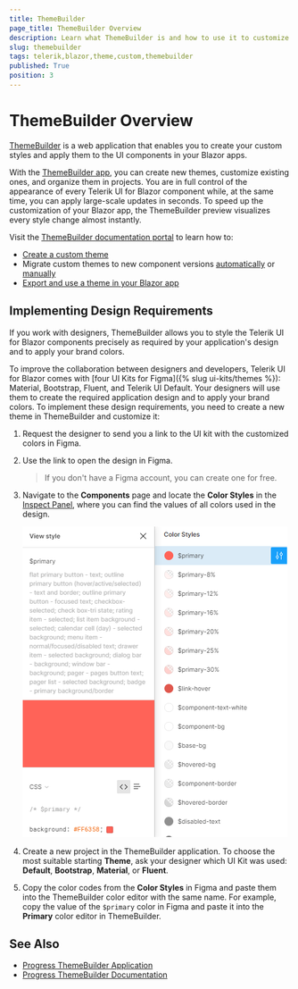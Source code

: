 ```yaml
---
title: ThemeBuilder
page_title: ThemeBuilder Overview
description: Learn what ThemeBuilder is and how to use it to customize the appearance of the Telerik UI for Blazor components in your applications.
slug: themebuilder
tags: telerik,blazor,theme,custom,themebuilder
published: True
position: 3
---
```


# ThemeBuilder Overview

[ThemeBuilder](https://www.telerik.com/themebuilder) is a web application that enables you to create your custom styles and apply them to the UI components in your Blazor apps.

With the [ThemeBuilder app](https://themebuilderapp.telerik.com), you can create new themes, customize existing ones, and organize them in projects. You are in full control of the appearance of every Telerik UI for Blazor component while, at the same time, you can apply large-scale updates in seconds. To speed up the customization of your Blazor app, the ThemeBuilder preview visualizes every style change almost instantly.

Visit the [ThemeBuilder documentation portal](https://docs.telerik.com/themebuilder) to learn how to:

* [Create a custom theme](https://docs.telerik.com/themebuilder/get-started/first-steps-theme-builder)
* Migrate custom themes to new component versions [automatically](https://docs.telerik.com/themebuilder/web-app/automatic-migrations) or [manually](https://docs.telerik.com/themebuilder/web-app/migrating-projects)
* [Export and use a theme in your Blazor app](https://docs.telerik.com/themebuilder/exported-package)

## Implementing Design Requirements

If you work with designers, ThemeBuilder allows you to style the Telerik UI for Blazor components precisely as required by your application's design and to apply your brand colors.

To improve the collaboration between designers and developers, Telerik UI for Blazor comes with [four UI Kits for Figma]({% slug ui-kits/themes %}): Material, Bootstrap, Fluent, and Telerik UI Default. Your designers will use them to create the required application design and to apply your brand colors. To implement these design requirements, you need to create a new theme in ThemeBuilder and customize it:

1. Request the designer to send you a link to the UI kit with the customized colors in Figma.
2. Use the link to open the design in Figma.
   >If you don't have a Figma account, you can create one for free.
3. Navigate to the **Components** page and locate the **Color Styles** in the [Inspect Panel](https://help.figma.com/hc/en-us/articles/360055203533-Use-the-Inspect-panel), where you can find the values of all colors used in the design.

   ![Color Styles in a UI Kit for Figma](./images/theme-builder-ui-kit-color-styles.png)

4. Create a new project in the ThemeBuilder application. To choose the most suitable starting **Theme**, ask your designer which UI Kit was used: **Default**, **Bootstrap**, **Material**, or **Fluent**.
5. Copy the color codes from the **Color Styles** in Figma and paste them into the ThemeBuilder color editor with the same name. For example, copy the value of the `$primary` color in Figma and paste it into the **Primary** color editor in ThemeBuilder.

## See Also

* [Progress ThemeBuilder Application](https://themebuilderapp.telerik.com)
* [Progress ThemeBuilder Documentation](https://docs.telerik.com/themebuilder)
